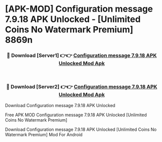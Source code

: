 # [APK-MOD] Configuration message 7.9.18 APK Unlocked - [Unlimited Coins No Watermark Premium] 8869n



<div align="center">
<h3>🔴 Download [Server1] 👉👉 <a href="https://momento.my/?title=Configuration_message_7.9.18_APK_Unlocked">Configuration message 7.9.18 APK Unlocked Mod Apk</a></h3><br>

<h3>🔴 Download [Server2] 👉👉 <a href="https://momento.my/?title=Configuration_message_7.9.18_APK_Unlocked">Configuration message 7.9.18 APK Unlocked Mod Apk</a></h3>
</div>



Download Configuration message 7.9.18 APK Unlocked 

Free APK MOD Configuration message 7.9.18 APK Unlocked [Unlimited Coins No Watermark Premium]

Download Configuration message 7.9.18 APK Unlocked [Unlimited Coins No Watermark Premium] Mod For Android
